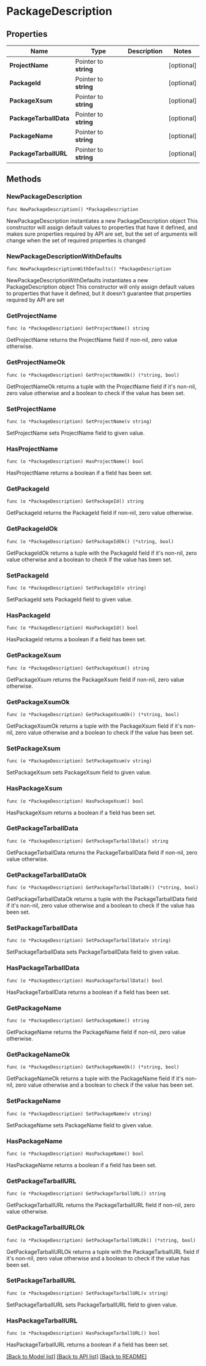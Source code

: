 # PackageDescription

## Properties

Name | Type | Description | Notes
------------ | ------------- | ------------- | -------------
**ProjectName** | Pointer to **string** |  | [optional] 
**PackageId** | Pointer to **string** |  | [optional] 
**PackageXsum** | Pointer to **string** |  | [optional] 
**PackageTarballData** | Pointer to **string** |  | [optional] 
**PackageName** | Pointer to **string** |  | [optional] 
**PackageTarballURL** | Pointer to **string** |  | [optional] 

## Methods

### NewPackageDescription

`func NewPackageDescription() *PackageDescription`

NewPackageDescription instantiates a new PackageDescription object
This constructor will assign default values to properties that have it defined,
and makes sure properties required by API are set, but the set of arguments
will change when the set of required properties is changed

### NewPackageDescriptionWithDefaults

`func NewPackageDescriptionWithDefaults() *PackageDescription`

NewPackageDescriptionWithDefaults instantiates a new PackageDescription object
This constructor will only assign default values to properties that have it defined,
but it doesn't guarantee that properties required by API are set

### GetProjectName

`func (o *PackageDescription) GetProjectName() string`

GetProjectName returns the ProjectName field if non-nil, zero value otherwise.

### GetProjectNameOk

`func (o *PackageDescription) GetProjectNameOk() (*string, bool)`

GetProjectNameOk returns a tuple with the ProjectName field if it's non-nil, zero value otherwise
and a boolean to check if the value has been set.

### SetProjectName

`func (o *PackageDescription) SetProjectName(v string)`

SetProjectName sets ProjectName field to given value.

### HasProjectName

`func (o *PackageDescription) HasProjectName() bool`

HasProjectName returns a boolean if a field has been set.

### GetPackageId

`func (o *PackageDescription) GetPackageId() string`

GetPackageId returns the PackageId field if non-nil, zero value otherwise.

### GetPackageIdOk

`func (o *PackageDescription) GetPackageIdOk() (*string, bool)`

GetPackageIdOk returns a tuple with the PackageId field if it's non-nil, zero value otherwise
and a boolean to check if the value has been set.

### SetPackageId

`func (o *PackageDescription) SetPackageId(v string)`

SetPackageId sets PackageId field to given value.

### HasPackageId

`func (o *PackageDescription) HasPackageId() bool`

HasPackageId returns a boolean if a field has been set.

### GetPackageXsum

`func (o *PackageDescription) GetPackageXsum() string`

GetPackageXsum returns the PackageXsum field if non-nil, zero value otherwise.

### GetPackageXsumOk

`func (o *PackageDescription) GetPackageXsumOk() (*string, bool)`

GetPackageXsumOk returns a tuple with the PackageXsum field if it's non-nil, zero value otherwise
and a boolean to check if the value has been set.

### SetPackageXsum

`func (o *PackageDescription) SetPackageXsum(v string)`

SetPackageXsum sets PackageXsum field to given value.

### HasPackageXsum

`func (o *PackageDescription) HasPackageXsum() bool`

HasPackageXsum returns a boolean if a field has been set.

### GetPackageTarballData

`func (o *PackageDescription) GetPackageTarballData() string`

GetPackageTarballData returns the PackageTarballData field if non-nil, zero value otherwise.

### GetPackageTarballDataOk

`func (o *PackageDescription) GetPackageTarballDataOk() (*string, bool)`

GetPackageTarballDataOk returns a tuple with the PackageTarballData field if it's non-nil, zero value otherwise
and a boolean to check if the value has been set.

### SetPackageTarballData

`func (o *PackageDescription) SetPackageTarballData(v string)`

SetPackageTarballData sets PackageTarballData field to given value.

### HasPackageTarballData

`func (o *PackageDescription) HasPackageTarballData() bool`

HasPackageTarballData returns a boolean if a field has been set.

### GetPackageName

`func (o *PackageDescription) GetPackageName() string`

GetPackageName returns the PackageName field if non-nil, zero value otherwise.

### GetPackageNameOk

`func (o *PackageDescription) GetPackageNameOk() (*string, bool)`

GetPackageNameOk returns a tuple with the PackageName field if it's non-nil, zero value otherwise
and a boolean to check if the value has been set.

### SetPackageName

`func (o *PackageDescription) SetPackageName(v string)`

SetPackageName sets PackageName field to given value.

### HasPackageName

`func (o *PackageDescription) HasPackageName() bool`

HasPackageName returns a boolean if a field has been set.

### GetPackageTarballURL

`func (o *PackageDescription) GetPackageTarballURL() string`

GetPackageTarballURL returns the PackageTarballURL field if non-nil, zero value otherwise.

### GetPackageTarballURLOk

`func (o *PackageDescription) GetPackageTarballURLOk() (*string, bool)`

GetPackageTarballURLOk returns a tuple with the PackageTarballURL field if it's non-nil, zero value otherwise
and a boolean to check if the value has been set.

### SetPackageTarballURL

`func (o *PackageDescription) SetPackageTarballURL(v string)`

SetPackageTarballURL sets PackageTarballURL field to given value.

### HasPackageTarballURL

`func (o *PackageDescription) HasPackageTarballURL() bool`

HasPackageTarballURL returns a boolean if a field has been set.


[[Back to Model list]](../README.md#documentation-for-models) [[Back to API list]](../README.md#documentation-for-api-endpoints) [[Back to README]](../README.md)


